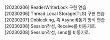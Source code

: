 
[20230206] ReaderWriterLock 구현 연습  
[20230206] Thread Local Storage(TLS) 구현 연습  
[20230207] Onblocking, 즉 Async비동기 방식 연습  
[20230208] Session작성, Receive를 비동기로.  
[20230208] Session작성, send를 비동기로.  